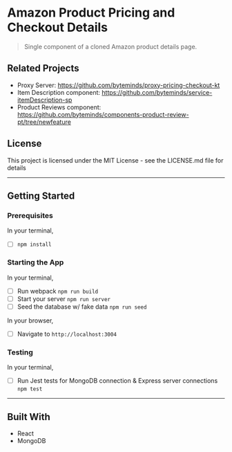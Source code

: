 # Amazon Product Pricing and Checkout Details

> Single component of a cloned Amazon product details page.

## Related Projects

  - Proxy Server: https://github.com/byteminds/proxy-pricing-checkout-kt
  - Item Description component: https://github.com/byteminds/service-itemDescription-sp
  - Product Reviews component: https://github.com/byteminds/components-product-review-pt/tree/newfeature

## License
This project is licensed under the MIT License - see the LICENSE.md file for details

---

## Getting Started

### Prerequisites
In your terminal,
- [ ] `npm install`

### Starting the App
In your terminal,
- [ ] Run webpack `npm run build`
- [ ] Start your server `npm run server`
- [ ] Seed the database w/ fake data `npm run seed`

In your browser,
- [ ] Navigate to `http://localhost:3004`

### Testing
In your terminal,
- [ ] Run Jest tests for MongoDB connection & Express server connections `npm test`

---

## Built With
- React
- MongoDB